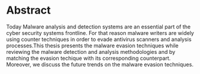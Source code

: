 # Abstract
Today Malware analysis and detection systems are an essential part of the cyber security systems frontline. For that reason malware writers are widely using counter techniques in order to evade antivirus scanners and analysis processes.This thesis presents the malware evasion techniques while reviewing the malware detection and analysis methodologies and by matching the evasion techique with its corresponding counterpart. Moreover, we discuss the future trends on the malware evasion techniques. 

